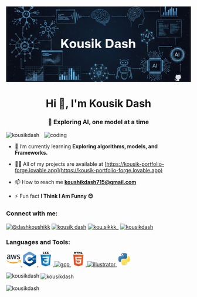 ![logo](https://github.com/kousikdash/kousikdash/blob/main/Github%20banner.png)
<h1 align="center">Hi 👋, I'm Kousik Dash</h1>
<h3 align="center">🤖 Exploring AI, one model at a time</h3>

<img align="right" alt="coding" width="400" src="https://i.pinimg.com/originals/ed/ec/57/edec57b70e496d6310c0ba533909acb2.gif">


<p align="left"> <img src="https://komarev.com/ghpvc/?username=kousikdash&label=Profile%20views&color=0e75b6&style=flat" alt="kousikdash" /> </p>

- 🌱 I’m currently learning **Exploring algorithms, models, and Frameworks.**

- 👨‍💻 All of my projects are available at [https://kousik-portfolio-forge.lovable.app](https://kousik-portfolio-forge.lovable.app)

- 📫 How to reach me **koushikdash715@gmail.com**

- ⚡ Fun fact **I Think I Am Funny 😊**

<h3 align="left">Connect with me:</h3>
<p align="left">
<a href="https://twitter.com/@dashkoushikk" target="blank"><img align="center" src="https://raw.githubusercontent.com/rahuldkjain/github-profile-readme-generator/master/src/images/icons/Social/twitter.svg" alt="@dashkoushikk" height="30" width="40" /></a>
<a href="https://www.linkedin.com/in/kousik-dash-143b03340/" target="blank"><img align="center" src="https://raw.githubusercontent.com/rahuldkjain/github-profile-readme-generator/master/src/images/icons/Social/linked-in-alt.svg" alt="kousik dash" height="30" width="40" /></a>
<a href="https://instagram.com/kou.sikkk_" target="blank"><img align="center" src="https://raw.githubusercontent.com/rahuldkjain/github-profile-readme-generator/master/src/images/icons/Social/instagram.svg" alt="kou.sikkk_" height="30" width="40" /></a>
<a href="https://www.leetcode.com/kousikdash" target="blank"><img align="center" src="https://raw.githubusercontent.com/rahuldkjain/github-profile-readme-generator/master/src/images/icons/Social/leet-code.svg" alt="kousikdash" height="30" width="40" /></a>
</p>

<h3 align="left">Languages and Tools:</h3>
<p align="left"> <a href="https://aws.amazon.com" target="_blank" rel="noreferrer"> <img src="https://raw.githubusercontent.com/devicons/devicon/master/icons/amazonwebservices/amazonwebservices-original-wordmark.svg" alt="aws" width="40" height="40"/> </a> <a href="https://www.w3schools.com/cpp/" target="_blank" rel="noreferrer"> <img src="https://raw.githubusercontent.com/devicons/devicon/master/icons/cplusplus/cplusplus-original.svg" alt="cplusplus" width="40" height="40"/> </a> <a href="https://www.w3schools.com/css/" target="_blank" rel="noreferrer"> <img src="https://raw.githubusercontent.com/devicons/devicon/master/icons/css3/css3-original-wordmark.svg" alt="css3" width="40" height="40"/> </a> <a href="https://cloud.google.com" target="_blank" rel="noreferrer"> <img src="https://www.vectorlogo.zone/logos/google_cloud/google_cloud-icon.svg" alt="gcp" width="40" height="40"/> </a> <a href="https://www.w3.org/html/" target="_blank" rel="noreferrer"> <img src="https://raw.githubusercontent.com/devicons/devicon/master/icons/html5/html5-original-wordmark.svg" alt="html5" width="40" height="40"/> </a> <a href="https://www.adobe.com/in/products/illustrator.html" target="_blank" rel="noreferrer"> <img src="https://www.vectorlogo.zone/logos/adobe_illustrator/adobe_illustrator-icon.svg" alt="illustrator" width="40" height="40"/> </a> <a href="https://www.python.org" target="_blank" rel="noreferrer"> <img src="https://raw.githubusercontent.com/devicons/devicon/master/icons/python/python-original.svg" alt="python" width="40" height="40"/> </a> </p>

<p><img align="left" src="https://github-readme-stats.vercel.app/api/top-langs?username=kousikdash&show_icons=true&locale=en&layout=compact" alt="kousikdash" /></p>

<p>&nbsp;<img align="center" src="https://github-readme-stats.vercel.app/api?username=kousikdash&show_icons=true&locale=en" alt="kousikdash" /></p>

<p><img align="center" src="https://github-readme-streak-stats.herokuapp.com/?user=kousikdash&" alt="kousikdash" /></p>
